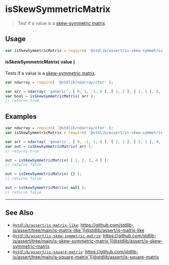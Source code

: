 <!--

@license Apache-2.0

Copyright (c) 2018 The Stdlib Authors.

Licensed under the Apache License, Version 2.0 (the "License");
you may not use this file except in compliance with the License.
You may obtain a copy of the License at

   http://www.apache.org/licenses/LICENSE-2.0

Unless required by applicable law or agreed to in writing, software
distributed under the License is distributed on an "AS IS" BASIS,
WITHOUT WARRANTIES OR CONDITIONS OF ANY KIND, either express or implied.
See the License for the specific language governing permissions and
limitations under the License.

-->

# isSkewSymmetricMatrix

> Test if a value is a [skew-symmetric matrix][skew-symmetric-matrix].

<section class="usage">

## Usage

```javascript
var isSkewSymmetricMatrix = require( '@stdlib/assert/is-skew-symmetric-matrix' );
```

#### isSkewSymmetricMatrix( value )

Tests if a value is a [skew-symmetric matrix][skew-symmetric-matrix].

```javascript
var ndarray = require( '@stdlib/ndarray/ctor' );

var arr = ndarray( 'generic', [ 0, 1, -1, 0 ], [ 2, 2 ], [ 2, 1 ], 0, 'row-major' );
var bool = isSkewSymmetricMatrix( arr );
// returns true
```

</section>

<!-- /.usage -->

<section class="examples">

## Examples

<!-- eslint no-undef: "error" -->

```javascript
var ndarray = require( '@stdlib/ndarray/ctor' );
var isSkewSymmetricMatrix = require( '@stdlib/assert/is-skew-symmetric-matrix' );

var arr = ndarray( 'generic', [ 0, -1, 1, 0 ], [ 2, 2 ], [ 2, 1 ], 0, 'row-major' );
var out = isSkewSymmetricMatrix( arr );
// returns true

out = isSkewSymmetricMatrix( [ 1, 2, 3, 4 ] );
// returns false

out = isSkewSymmetricMatrix( {} );
// returns false

out = isSkewSymmetricMatrix( null );
// returns false
```

</section>

<!-- /.examples -->

<!-- Section for related `stdlib` packages. Do not manually edit this section, as it is automatically populated. -->

<section class="related">

* * *

## See Also

-   [`@stdlib/assert/is-matrix-like`][@stdlib/assert/is-matrix-like]: https://github.com/stdlib-js/assert/tree/main/is-matrix-like`][@stdlib/assert/is-matrix-like
-   [`@stdlib/assert/is-skew-symmetric-matrix`][@stdlib/assert/is-skew-symmetric-matrix]: https://github.com/stdlib-js/assert/tree/main/is-skew-symmetric-matrix`][@stdlib/assert/is-skew-symmetric-matrix
-   [`@stdlib/assert/is-square-matrix`][@stdlib/assert/is-square-matrix]: https://github.com/stdlib-js/assert/tree/main/is-square-matrix`][@stdlib/assert/is-square-matrix

</section>

<!-- /.related -->

<!-- Section for all links. Make sure to keep an empty line after the `section` element and another before the `/section` close. -->

<section class="links">

[skew-symmetric-matrix]: https://en.wikipedia.org/wiki/Skew-symmetric_matrix

<!-- <related-links> -->

[@stdlib/assert/is-matrix-like]: https://github.com/stdlib-js/assert/tree/main/is-matrix-like

[@stdlib/assert/is-skew-symmetric-matrix]: https://github.com/stdlib-js/assert/tree/main/is-skew-symmetric-matrix

[@stdlib/assert/is-square-matrix]: https://github.com/stdlib-js/assert/tree/main/is-square-matrix

<!-- </related-links> -->

</section>

<!-- /.links -->

